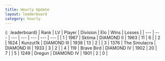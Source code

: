 ```yaml
---
title: Hourly Update
layout: leaderboard
category: hourly
---
```


{: .leaderboard}
| Rank | LV | Player | Division | Elo | Wins | Losses |
| --- | --- | --- | --- | --- | --- | --- |
| <span data-change="1">1</span> | 1967 | <span title="ID: 353063">Sktima</span> | DIAMOND II | <span data-change="47">1963</span> | <span data-change="6">11</span> | <span data-change="1">6</span> |
| <span data-change="2">2</span> | 1624 | <span title="ID: 392407">Kunzut1k</span> | DIAMOND III | <span data-change="52">1938</span> | <span data-change="6">13</span> | <span data-change="0">2</span> |
| <span data-change="-2">3</span> | 1376 | <span title="ID: 366840">The Simulacra</span> | DIAMOND III | <span data-change="-9">1933</span> | <span data-change="2">3</span> | <span data-change="2">2</span> |
| <span data-change="2">4</span> | 119 | <span title="ID: 712180">Brave Bird</span> | DIAMOND IV | <span data-change="60">1902</span> | <span data-change="7">20</span> | <span data-change="2">7</span> |
| <span data-change="-2">5</span> | 1249 | <span title="ID: 337810">Dregun</span> | DIAMOND IV | <span data-change="9">1901</span> | <span data-change="1">2</span> | <span data-change="0">0</span> |